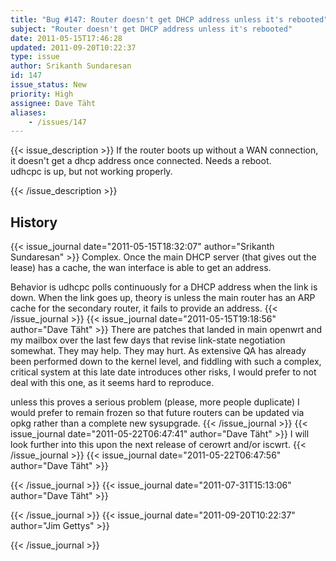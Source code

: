 ```yaml
---
title: "Bug #147: Router doesn't get DHCP address unless it's rebooted"
subject: "Router doesn't get DHCP address unless it's rebooted"
date: 2011-05-15T17:46:28
updated: 2011-09-20T10:22:37
type: issue
author: Srikanth Sundaresan
id: 147
issue_status: New
priority: High
assignee: Dave Täht
aliases:
    - /issues/147
---
```


{{< issue_description >}}
If the router boots up without a WAN connection, it doesn't get a dhcp
address once connected. Needs a reboot.\
udhcpc is up, but not working properly.


{{< /issue_description >}}

## History
{{< issue_journal date="2011-05-15T18:32:07" author="Srikanth Sundaresan" >}}
Complex. Once the main DHCP server (that gives out the lease) has a
cache, the wan interface is able to get an address.

Behavior is udhcpc polls continuously for a DHCP address when the link
is down. When the link goes up, theory is unless the main router has an
ARP cache for the secondary router, it fails to provide an address.
{{< /issue_journal >}}
{{< issue_journal date="2011-05-15T19:18:56" author="Dave Täht" >}}
There are patches that landed in main openwrt and my mailbox over the
last few days that revise link-state negotiation somewhat. They may
help. They may hurt. As extensive QA has already been performed down to
the kernel level, and fiddling with such a complex, critical system at
this late date introduces other risks, I would prefer to not deal with
this one, as it seems hard to reproduce.

unless this proves a serious problem (please, more people duplicate) I
would prefer to remain frozen so that future routers can be updated via
opkg rather than a complete new sysupgrade.
{{< /issue_journal >}}
{{< issue_journal date="2011-05-22T06:47:41" author="Dave Täht" >}}
I will look further into this upon the next release of cerowrt and/or
iscwrt.
{{< /issue_journal >}}
{{< issue_journal date="2011-05-22T06:47:56" author="Dave Täht" >}}

{{< /issue_journal >}}
{{< issue_journal date="2011-07-31T15:13:06" author="Dave Täht" >}}

{{< /issue_journal >}}
{{< issue_journal date="2011-09-20T10:22:37" author="Jim Gettys" >}}

{{< /issue_journal >}}

